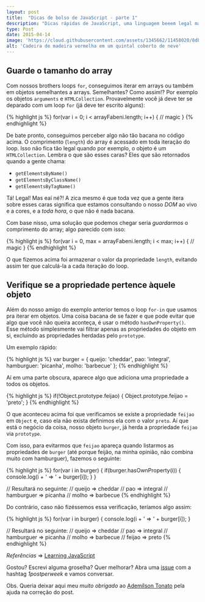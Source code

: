 ```yaml
---
layout: post
title:  "Dicas de bolso de JavaScript - parte 1"
description: "Dicas rápidas de JavaScript, uma linguagem beeem legal mas cheia de pegadinhas do malandro."
type: Post
date: 2015-04-14
image: 'https://cloud.githubusercontent.com/assets/1345662/11458020/8dbf5630-969f-11e5-86d5-83d700a53ec7.jpg'
alt: 'Cadeira de madeira vermelha em um quintal coberto de neve'
---
```


## Guarde o tamanho do array

Com nossos brothers loops `for`, conseguimos iterar em arrays ou também em objetos semelhantes a arrays. Semelhantes? Como assim!? Por exemplo os objetos `arguments` e `HTMLCollection`. Provavelmente você já deve ter se deparado com um loop `for` (já deve ter escrito alguns):

{% highlight js %}
for(var i = 0; i < arrayFabeni.length; i++) {
    // magic
}
{% endhighlight %}

De bate pronto, conseguimos perceber algo não tão bacana no código acima. O comprimento (`length`) do array é acessado em toda iteração do loop. Isso não fica tão legal quando por exemplo, o objeto é um `HTMLCollection`. Lembra o que são esses caras? Eles que são retornados quando a gente chama:

* `getElementsByName()`
* `getElementsByClassName()`
* `getElementsByTagName()`

Tá! Legal! Mas eaí né?! A zica mesmo é que toda vez que a gente itera sobre esses caras significa que estamos consultando o nosso *DOM* ao vivo e a cores, e a *toda hora*, o que não é nada bacana.

Com base nisso, uma solução que podemos chegar seria *guardarmos* o comprimento do array; algo parecido com isso:

{% highlight js %}
for(var i = 0, max = arrayFabeni.length;  i < max; i++) {
    // magic
}
{% endhighlight %}

O que fizemos acima foi armazenar o valor da propriedade `length`, evitando assim ter que calculá-la a cada iteração do loop.

## Verifique se a propriedade pertence àquele objeto

Além do nosso amigo do exemplo anterior temos o loop `for-in` que usamos pra iterar em objetos. Uma coisa bacana de se fazer e que pode evitar que algo que você não queira aconteça, é usar o método `hasOwnProperty()`. Esse método simplesmente vai filtrar apenas as propriedades do objeto em si, excluindo as propriedades herdadas pelo `prototype`.

Um exemplo rápido:

{% highlight js %}
var burger = {
    queijo: 'cheddar',
    pao: 'integral',
    hamburguer: 'picanha',
    molho: 'barbecue'
};
{% endhighlight %}

Aí em uma parte obscura, aparece algo que adiciona uma propriedade a todos os objetos.

{% highlight js %}
if(!Object.prototype.feijao) {
  Object.prototype.feijao = 'preto';
}
{% endhighlight %}

O que aconteceu acima foi que verificamos se existe a propriedade `feijao` em `Object` e, caso ela não exista definimos ela com o valor `preto`. Aí que está o negócio da coisa, nosso objeto `burger`, já herda a propriedade `feijao` via `prototype`.

Com isso, para evitarmos que `feijao` apareça quando listarmos as propriedades de `burger` (até porque feijão, na minha opinião, não combina muito com hamburguer), fazemos o seguinte:

{% highlight js %}
for(var i in burger) {
  if(burger.hasOwnProperty(i)) {
     console.log(i + ' => ' + burger[i]);
  }
}

// Resultará no seguinte:
// queijo => cheddar
// pao => integral
// hamburguer => picanha
// molho => barbecue
{% endhighlight %}

Do contrário, caso não fizéssemos essa verificação, teríamos algo assim:

{% highlight js %}
for(var i in burger) {
    console.log(i + ' => ' + burger[i]);
}

// Resultará no seguinte:
// queijo => cheddar
// pao => integral
// hamburguer => picanha
// molho => barbecue
// feijao => preto
{% endhighlight %}

*Referências* => [Learning JavaScript](http://www.amazon.com/Learning-JavaScript-Edition-Shelley-Powers/dp/0596521871)

Gostou? Escrevi alguma groselha? Quer melhorar? Abra uma [issue](https://github.com/raphaelfabeni/raphaelfabeni.github.io/issues) com a hashtag *1postperweek* e vamos conversar.

Obs. Queria deixar aqui meu *muito obrigado* ao [Ademílson Tonato](https://github.com/ftonato) pela ajuda na correção do post.
